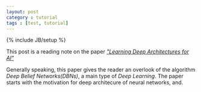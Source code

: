 ---layout: postcategory : tutorialtags : [test, tutorial]---{% include JB/setup %}This post is a reading note on the paper <a href="http://www.iro.umontreal.ca/~lisa/pointeurs/TR1312.pdf" target="_blank">*"Learning Deep Architectures for AI"*</a>Generally speaking, this paper gives the reader an overlook of the algorithm *Deep Belief Networks(DBNs)*, a main type of *Deep Learning*. The paper starts with the motivation for deep architecure of neural networks, and.